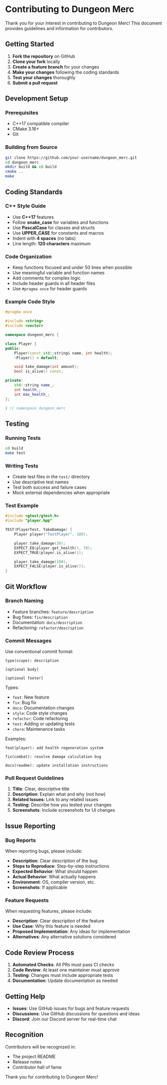 # Contributing to Dungeon Merc

Thank you for your interest in contributing to Dungeon Merc! This document provides guidelines and information for contributors.

## Getting Started

1. **Fork the repository** on GitHub
2. **Clone your fork** locally
3. **Create a feature branch** for your changes
4. **Make your changes** following the coding standards
5. **Test your changes** thoroughly
6. **Submit a pull request**

## Development Setup

### Prerequisites
- C++17 compatible compiler
- CMake 3.16+
- Git

### Building from Source
```bash
git clone https://github.com/your-username/dungeon_merc.git
cd dungeon_merc
mkdir build && cd build
cmake ..
make
```

## Coding Standards

### C++ Style Guide
- Use **C++17** features
- Follow **snake_case** for variables and functions
- Use **PascalCase** for classes and structs
- Use **UPPER_CASE** for constants and macros
- Indent with **4 spaces** (no tabs)
- Line length: **120 characters** maximum

### Code Organization
- Keep functions focused and under 50 lines when possible
- Use meaningful variable and function names
- Add comments for complex logic
- Include header guards in all header files
- Use `#pragma once` for header guards

### Example Code Style
```cpp
#pragma once

#include <string>
#include <vector>

namespace dungeon_merc {

class Player {
public:
    Player(const std::string& name, int health);
    ~Player() = default;

    void take_damage(int amount);
    bool is_alive() const;

private:
    std::string name_;
    int health_;
    int max_health_;
};

} // namespace dungeon_merc
```

## Testing

### Running Tests
```bash
cd build
make test
```

### Writing Tests
- Create test files in the `test/` directory
- Use descriptive test names
- Test both success and failure cases
- Mock external dependencies when appropriate

### Test Example
```cpp
#include <gtest/gtest.h>
#include "player.hpp"

TEST(PlayerTest, TakeDamage) {
    Player player("TestPlayer", 100);

    player.take_damage(30);
    EXPECT_EQ(player.get_health(), 70);
    EXPECT_TRUE(player.is_alive());

    player.take_damage(100);
    EXPECT_FALSE(player.is_alive());
}
```

## Git Workflow

### Branch Naming
- Feature branches: `feature/description`
- Bug fixes: `fix/description`
- Documentation: `docs/description`
- Refactoring: `refactor/description`

### Commit Messages
Use conventional commit format:
```
type(scope): description

[optional body]

[optional footer]
```

Types:
- `feat`: New feature
- `fix`: Bug fix
- `docs`: Documentation changes
- `style`: Code style changes
- `refactor`: Code refactoring
- `test`: Adding or updating tests
- `chore`: Maintenance tasks

Examples:
```
feat(player): add health regeneration system

fix(combat): resolve damage calculation bug

docs(readme): update installation instructions
```

### Pull Request Guidelines
1. **Title**: Clear, descriptive title
2. **Description**: Explain what and why (not how)
3. **Related Issues**: Link to any related issues
4. **Testing**: Describe how you tested your changes
5. **Screenshots**: Include screenshots for UI changes

## Issue Reporting

### Bug Reports
When reporting bugs, please include:
- **Description**: Clear description of the bug
- **Steps to Reproduce**: Step-by-step instructions
- **Expected Behavior**: What should happen
- **Actual Behavior**: What actually happens
- **Environment**: OS, compiler version, etc.
- **Screenshots**: If applicable

### Feature Requests
When requesting features, please include:
- **Description**: Clear description of the feature
- **Use Case**: Why this feature is needed
- **Proposed Implementation**: Any ideas for implementation
- **Alternatives**: Any alternative solutions considered

## Code Review Process

1. **Automated Checks**: All PRs must pass CI checks
2. **Code Review**: At least one maintainer must approve
3. **Testing**: Changes must include appropriate tests
4. **Documentation**: Update documentation as needed

## Getting Help

- **Issues**: Use GitHub issues for bugs and feature requests
- **Discussions**: Use GitHub discussions for questions and ideas
- **Discord**: Join our Discord server for real-time chat

## Recognition

Contributors will be recognized in:
- The project README
- Release notes
- Contributor hall of fame

Thank you for contributing to Dungeon Merc!

